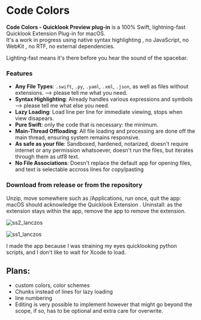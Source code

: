 # Code Colors 

**Code Colors - Quicklook Preview plug-in** is a 100% Swift, lightning-fast Quicklook Extension Plug-in for macOS.  
It's a work in progress  using native  syntax highlighting , no JavaScript, no WebKit , no RTF, no external dependencies. 

Lighting-fast means it's there before you hear the sound of the spacebar.

### Features
- **Any File Types**: `.swift`, `.py`, `.yaml`, `.xml`, `.json`, as well as files without extensions. --> please tell me what you need.
- **Syntax Highlighting**:  Already handles various expressions and symbols --> please tell me what else you need.
- **Lazy Loading**: Load line per line for immediate viewing, stops when view disapears.
- **Pure Swift**:  only the code that is necessary: the minimum.
- **Main-Thread Offloading**: All file loading and processing are done off the main thread, ensuring system remains responsive.
- **As safe as your file**: Sandboxed, hardened, notarized, doesn't require internet or any permission whatsoever,  doesn't run the files, but iterates through them as utf8 text.
- **No File Associations**: Doesn't replace the default app for opening files, and text is selectable accross lines for copy/pasting


### Download from release or from the repository 

Unzip, move somewhere such as /Applications, run once, quit the app: macOS should acknowledge the Quicklook Extension .
Uninstall: as the extension stays within the app, remove the app to remove the extension.  


![ss2_lanczos](https://github.com/user-attachments/assets/45b5521d-a45a-4e25-953b-8a816149d1ad)

  
![ss1_lanczos](https://github.com/user-attachments/assets/df6605b5-b4e8-45ed-88af-60a3d98997ab)

I made the app because I was straining my eyes quicklooking python scripts, and I don't like to wait for Xcode to load.

## Plans:
- custom colors, color schemes
- Chunks instead of lines for lazy loading
- line numbering
- Editing is very possible to implement however that might go beyond the scope, if so, has to be optional and extra care for overwrite.
